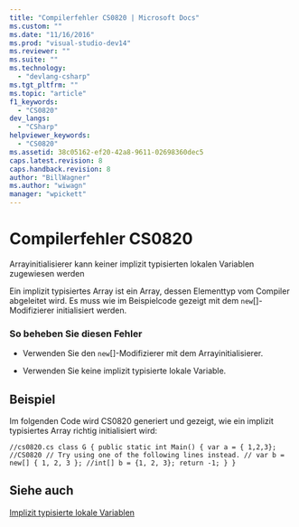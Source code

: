 ```yaml
---
title: "Compilerfehler CS0820 | Microsoft Docs"
ms.custom: ""
ms.date: "11/16/2016"
ms.prod: "visual-studio-dev14"
ms.reviewer: ""
ms.suite: ""
ms.technology: 
  - "devlang-csharp"
ms.tgt_pltfrm: ""
ms.topic: "article"
f1_keywords: 
  - "CS0820"
dev_langs: 
  - "CSharp"
helpviewer_keywords: 
  - "CS0820"
ms.assetid: 38c05162-ef20-42a8-9611-02698360dec5
caps.latest.revision: 8
caps.handback.revision: 8
author: "BillWagner"
ms.author: "wiwagn"
manager: "wpickett"
---
```

# Compilerfehler CS0820
Arrayinitialisierer kann keiner implizit typisierten lokalen Variablen zugewiesen werden  
  
 Ein implizit typisiertes Array ist ein Array, dessen Elementtyp vom Compiler abgeleitet wird. Es muss wie im Beispielcode gezeigt mit dem `new`\[\]\-Modifizierer initialisiert werden.  
  
### So beheben Sie diesen Fehler  
  
-   Verwenden Sie den `new`\[\]\-Modifizierer mit dem Arrayinitialisierer.  
  
-   Verwenden Sie keine implizit typisierte lokale Variable.  
  
## Beispiel  
 Im folgenden Code wird CS0820 generiert und gezeigt, wie ein implizit typisiertes Array richtig initialisiert wird:  
  
```  
//cs0820.cs class G { public static int Main() { var a = { 1,2,3}; //CS0820 // Try using one of the following lines instead. // var b = new[] { 1, 2, 3 }; //int[] b = {1, 2, 3}; return -1; } }  
```  
  
## Siehe auch  
 [Implizit typisierte lokale Variablen](../../csharp/programming-guide/classes-and-structs/implicitly-typed-local-variables.md)